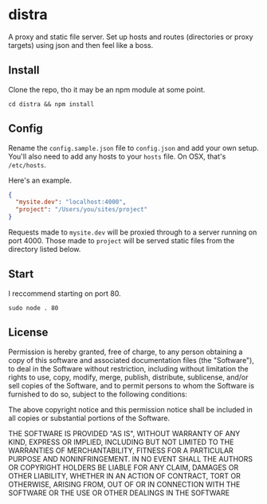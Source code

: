 # distra

A proxy and static file server. Set up hosts and routes (directories or proxy targets) using json and then feel like a boss.

## Install

Clone the repo, tho it may be an npm module at some point.

`cd distra && npm install`

## Config

Rename the `config.sample.json` file to `config.json` and add your own setup. You'll also need to add any hosts to your `hosts` file. On OSX, that's `/etc/hosts`.

Here's an example.

```json
{
  "mysite.dev": "localhost:4000",
  "project": "/Users/you/sites/project"
}
```

Requests made to `mysite.dev` will be proxied through to a server running on port 4000. Those made to `project` will be served static files from the directory listed below.

## Start

I reccommend starting on port 80.

`sudo node . 80`

## License

Permission is hereby granted, free of charge, to any person obtaining a copy of this software and associated documentation files (the "Software"), to deal in the Software without restriction, including without limitation the rights to use, copy, modify, merge, publish, distribute, sublicense, and/or sell copies of the Software, and to permit persons to whom the Software is furnished to do so, subject to the following conditions:

The above copyright notice and this permission notice shall be included in all copies or substantial portions of the Software.

THE SOFTWARE IS PROVIDED "AS IS", WITHOUT WARRANTY OF ANY KIND, EXPRESS OR IMPLIED, INCLUDING BUT NOT LIMITED TO THE WARRANTIES OF MERCHANTABILITY, FITNESS FOR A PARTICULAR PURPOSE AND NONINFRINGEMENT. IN NO EVENT SHALL THE AUTHORS OR COPYRIGHT HOLDERS BE LIABLE FOR ANY CLAIM, DAMAGES OR OTHER LIABILITY, WHETHER IN AN ACTION OF CONTRACT, TORT OR OTHERWISE, ARISING FROM, OUT OF OR IN CONNECTION WITH THE SOFTWARE OR THE USE OR OTHER DEALINGS IN THE SOFTWARE

